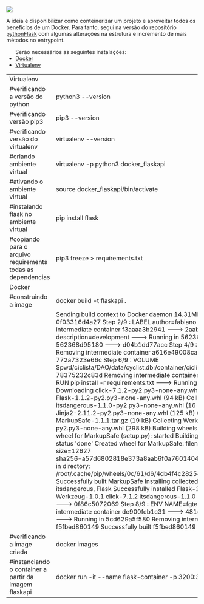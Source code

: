 <img src="https://techcrunch.com/wp-content/uploads/2015/09/docker-dark.png?w=711">

A ideia é disponibilizar como conteinerizar um projeto e aproveitar todos os benefícios de um Docker. Para tanto, segui na versão do repositório <a href="https://github.com/teixeirafabiano/pythonFlask">pythonFlask</a> com algumas alterações na estrutura e incremento de mais métodos no entrypoint.

<ul>
Serão necessários as seguintes instalações:
  <li><a href="https://docs.docker.com/engine/install/ubuntu/">Docker</a></li>
  <li><a href="https://virtualenv.pypa.io/en/stable/installation.html">Virtualenv</a></li>
</ul>

<table align=center border=0>
  <tr>
    <td colspan=2>Virtualenv</td>
  </tr>
  <tr>
    <td>#verificando a versão do python</td>
    <td>python3 --version</td>
  </tr>
  <tr>
    <td>#verificando versão pip3</td>
    <td>pip3 --version</td>
  </tr>
  <tr>
    <td>#verificando versão do virtualenv</td>
    <td>virtualenv --version</td>
  </tr>
  <tr>
    <td>#criando ambiente virtual</td>
    <td>virtualenv -p python3 docker_flaskapi</td>
  </tr>
  <tr>
    <td>#ativando o ambiente virtual</td>
    <td>source docker_flaskapi/bin/activate</td>
  </tr>
  <tr>
    <td>#instalando flask no ambiente virtual</td>
    <td>pip install flask</td>
  </tr>
  <tr>
    <td>#copiando para o arquivo requirements todas as dependencias</td>
    <td>pip3 freeze > requirements.txt</td>
  </tr>
  <tr>
    <td colspan=2>Docker</td>
  </tr>
  <tr>
    <td>#construindo a image</td>
    <td>docker build -t flaskapi .</td>
  </tr>
  <tr>
    <td>&nbsp;</td>
    <td>Sending build context to Docker daemon  14.31MB
Step 1/9 : FROM python:3.8.5-alpine
 ---> 0f03316d4a27
Step 2/9 : LABEL author=fabiano
 ---> Running in f3aaaa3b2941
Removing intermediate container f3aaaa3b2941
 ---> 2aab6659c54b
Step 3/9 : LABEL description=development
 ---> Running in 562368d95180
Removing intermediate container 562368d95180
 ---> d04b1dd77acc
Step 4/9 : WORKDIR /app
 ---> Running in a616e49008ca
Removing intermediate container a616e49008ca
 ---> 0925fe43fdd9
Step 5/9 : ADD . /app
 ---> 772a7323e66c
Step 6/9 : VOLUME $pwd/ciclista/DAO/data/cyclist.db:/container/ciclista/DAO/data/cyclist.db
 ---> Running in 78375232c83d
Removing intermediate container 78375232c83d
 ---> 3156a7a0dbcb
Step 7/9 : RUN pip install -r requirements.txt
 ---> Running in a1976e0d5cc4
Collecting click==7.1.2
  Downloading click-7.1.2-py2.py3-none-any.whl (82 kB)
Collecting Flask==1.1.2
  Downloading Flask-1.1.2-py2.py3-none-any.whl (94 kB)
Collecting itsdangerous==1.1.0
  Downloading itsdangerous-1.1.0-py2.py3-none-any.whl (16 kB)
Collecting Jinja2==2.11.2
  Downloading Jinja2-2.11.2-py2.py3-none-any.whl (125 kB)
Collecting MarkupSafe==1.1.1
  Downloading MarkupSafe-1.1.1.tar.gz (19 kB)
Collecting Werkzeug==1.0.1
  Downloading Werkzeug-1.0.1-py2.py3-none-any.whl (298 kB)
Building wheels for collected packages: MarkupSafe
  Building wheel for MarkupSafe (setup.py): started
  Building wheel for MarkupSafe (setup.py): finished with status 'done'
  Created wheel for MarkupSafe: filename=MarkupSafe-1.1.1-py3-none-any.whl size=12627 sha256=a57d6802818e373a8aab6f0a7601404876247aadf3ce2d3867a340d84aeffdc5
  Stored in directory: /root/.cache/pip/wheels/0c/61/d6/4db4f4c28254856e82305fdb1f752ed7f8482e54c384d8cb0e
Successfully built MarkupSafe
Installing collected packages: click, Werkzeug, MarkupSafe, Jinja2, itsdangerous, Flask
Successfully installed Flask-1.1.2 Jinja2-2.11.2 MarkupSafe-1.1.1 Werkzeug-1.0.1 click-7.1.2 itsdangerous-1.1.0
Removing intermediate container a1976e0d5cc4
 ---> 0f86c5072069
Step 8/9 : ENV NAME=fgteixeira
 ---> Running in de900feb1c31
Removing intermediate container de900feb1c31
 ---> 481c5c07b356
Step 9/9 : CMD ["python", "app.py"]
 ---> Running in 5cd629a5f580
Removing intermediate container 5cd629a5f580
 ---> f5fbed860149
Successfully built f5fbed860149
Successfully tagged flaskapi:latest
</td>
  </tr>
  <tr>
    <td>#verificando a image criada</td>
    <td>docker images</td>
  </tr>
  <tr>
    <td>#instanciando o container a partir da imagem flaskapi</td>
    <td>docker run -it --name flask-container -p 3200:3200 flaskapi</td>
  </tr>
</table>
